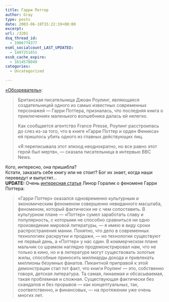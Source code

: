 ```yaml
---
title: Гарри Поттер
author: Gray
type: posts
date: 2003-06-18T15:22:19+00:00
excerpt:
url: /3201
dsq_thread_id:
  - 1906774377
esml_socialcount_LAST_UPDATED:
  - 1497251651
essb_cache_expire:
  - 1614578049
categories:
  - Uncategorized

---
```








<a href="http://www.obozrevatel.com.ua/culture/87021.html" target="_blank">&#171;Обозреватель&#187;</a>:

> Британская писательница Джоан Роулинг, являющаяся создательницей одного из самых известных современных персонажей &#8212; Гарри Поттера, призналась, что последняя книга о приключениях маленького волшебника далась ей нелегко. 
> 
> Как сообщается агентство France Presse, Роулинг расстроилась до слез из-за того, что в книге &#171;Гарри Поттер и орден Феникса&#187; ей пришлось убить одного из главных действующих лиц. 
> 
> &#171;Я переписывала этот эпизод неоднократно, но все равно этот герой был мертв&#187;, &#8212; сказала писательница в интервью BBC News. 

Кого, интересно, она пришибла?  
Кстати, заказать себе книгу или не стоит? Бог их знает, когда наши переведут и выпустят&#8230;  
**UPDATE:** Очень <a href="http://www.russ.ru/krug/20030617_lg.html" target="_blank">интересная статья</a> Линор Горалик о феномене Гарри Поттера:

> &#171;Гарри Поттер&#187; оказался одновременно культурным и экономическим феноменом совершенно невиданного масштаба, феноменом, который фактически не с чем сопоставить. В культурном плане &#8212; &#171;Поттер&#187; сумел заработать славу и популярность, с которыми не способно сравниться ни одно произведение мировой литературы, &#8212; я имею в виду сроки распространения мании. Понятно, что дело в современных технологиях раскрутки и продажи, &#8212; но технологии существуют не первый день, а &#171;Поттер&#187; у нас один. В коммерческом плане мальчик со шрамом наглядно продемонстрировал нам, что не только в кино, но и в литературе могут существовать золотые жилы, способные приносить миллиарды дохода и привлекать миллионы безумных фанатов. Пикантной приправой к этой демонстрации стал тот факт, что книги Роулинг &#8212; это, собственно говоря, детская литература. Та самая, пинаемая и обсасываемая, такая проблемная и сложная. Существующая фактически без скандалов и без прорывов &#8212; как концептуальных, так, соответственно, и финансовых, &#8212; на протяжении уже очень многих лет.